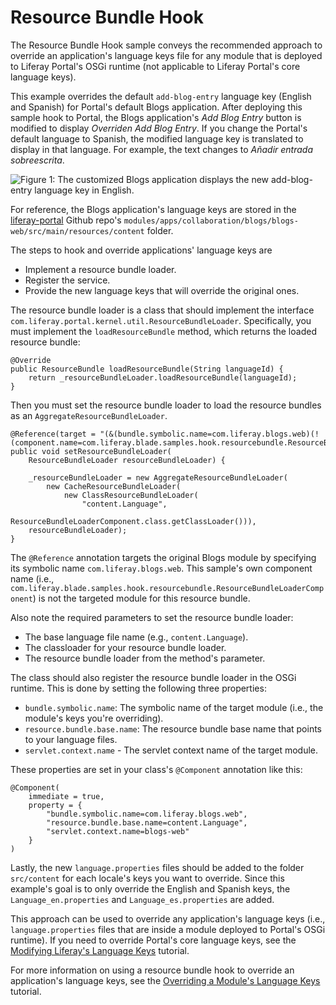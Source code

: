 # Resource Bundle Hook

The Resource Bundle Hook sample conveys the recommended approach to override an
application's language keys file for any module that is deployed to Liferay
Portal's OSGi runtime (not applicable to Liferay Portal's core language keys).

This example overrides the default `add-blog-entry` language key (English and
Spanish) for Portal's default Blogs application. After deploying this sample
hook to Portal, the Blogs application's *Add Blog Entry* button is modified to
display *Overriden Add Blog Entry*. If you change the Portal's default language
to Spanish, the modified language key is translated to display in that language.
For example, the text changes to *Añadir entrada sobreescrita*.

![Figure 1: The customized Blogs application displays the new `add-blog-entry` language key in English.](https://github.com/codyhoag/liferay-docs/blob/blade-sample-images/develop/tutorials/blade-images/hook-resourcebundle.png)

For reference, the Blogs application's language keys are stored in the
[liferay-portal](https://github.com/liferay/liferay-portal) Github repo's
`modules/apps/collaboration/blogs/blogs-web/src/main/resources/content` folder.

The steps to hook and override applications' language keys are

- Implement a resource bundle loader.
- Register the service.
- Provide the new language keys that will override the original ones.

The resource bundle loader is a class that should implement the interface
`com.liferay.portal.kernel.util.ResourceBundleLoader`. Specifically, you must
implement the `loadResourceBundle` method, which returns the loaded resource
bundle:

    @Override
    public ResourceBundle loadResourceBundle(String languageId) {
        return _resourceBundleLoader.loadResourceBundle(languageId);
    }

Then you must set the resource bundle loader to load the resource bundles as an
`AggregateResourceBundleLoader`.

    @Reference(target = "(&(bundle.symbolic.name=com.liferay.blogs.web)(!(component.name=com.liferay.blade.samples.hook.resourcebundle.ResourceBundleLoaderComponent)))")
    public void setResourceBundleLoader(
        ResourceBundleLoader resourceBundleLoader) {

        _resourceBundleLoader = new AggregateResourceBundleLoader(
            new CacheResourceBundleLoader(
                new ClassResourceBundleLoader(
                    "content.Language",
                    ResourceBundleLoaderComponent.class.getClassLoader())),
        resourceBundleLoader);
    }

The `@Reference` annotation targets the original Blogs module by specifying
its symbolic name `com.liferay.blogs.web`. This sample's own component name
(i.e., `com.liferay.blade.samples.hook.resourcebundle.ResourceBundleLoaderComponent`)
is not the targeted module for this resource bundle.

Also note the required parameters to set the resource bundle loader:

- The base language file name (e.g., `content.Language`).
- The classloader for your resource bundle loader.
- The resource bundle loader from the method's parameter.

The class should also register the resource bundle loader in the OSGi runtime.
This is done by setting the following three properties:

- `bundle.symbolic.name`: The symbolic name of the target module (i.e., the
	module's keys you're overriding).
- `resource.bundle.base.name`: The resource bundle base name that points to
  your language files.
- `servlet.context.name` - The servlet context name of the target module.

These properties are set in your class's `@Component` annotation like this:

    @Component(
        immediate = true,
        property = {
            "bundle.symbolic.name=com.liferay.blogs.web",
            "resource.bundle.base.name=content.Language",
            "servlet.context.name=blogs-web"
        }
    )

Lastly, the new `language.properties` files should be added to the folder
`src/content` for each locale's keys you want to override. Since this
example's goal is to only override the English and Spanish keys, the
`Language_en.properties` and `Language_es.properties` are added.

This approach can be used to override any application's language keys (i.e.,
`language.properties` files that are inside a module deployed to Portal's OSGi
runtime). If you need to override Portal's core language keys, see the
[Modifying Liferay's Language Keys](https://dev.liferay.com/develop/tutorials/-/knowledge_base/7-0/overriding-language-keys#modifying-liferays-language-keys)
tutorial.

For more information on using a resource bundle hook to override an
application's language keys, see the
[Overriding a Module's Language Keys](https://dev.liferay.com/develop/tutorials/-/knowledge_base/7-0/overriding-language-keys#overriding-a-modules-language-keys)
tutorial.